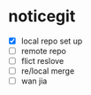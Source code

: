 # noticegit
- [x]  local repo set up
- [ ]   remote repo
- [ ]  flict reslove
- [ ]  re/local merge
- [ ]  wan jia 
